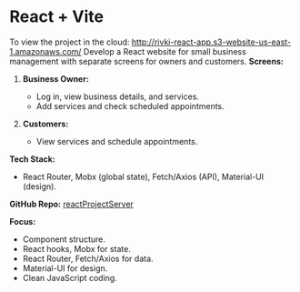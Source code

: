 # React + Vite
To view the project in the cloud: http://rivki-react-app.s3-website-us-east-1.amazonaws.com/
Develop a React website for small business management with separate screens for owners and customers.
**Screens:**
1. **Business Owner:**
   - Log in, view business details, and services.
   - Add services and check scheduled appointments.

2. **Customers:**
   - View services and schedule appointments.

**Tech Stack:**
- React Router, Mobx (global state), Fetch/Axios (API), Material-UI (design).

**GitHub Repo:**
[reactProjectServer](https://github.com/nechamaLearn/reactProjectServer)

**Focus:**
- Component structure.
- React hooks, Mobx for state.
- React Router, Fetch/Axios for data.
- Material-UI for design.
- Clean JavaScript coding.
